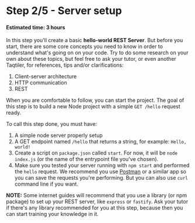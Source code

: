 # Step 2/5 - Server setup
#### Estimated time: 3 hours

In this step you'll create a basic **hello-world REST Server**. But before you start, there are some core concepts you need to know in order to understand what's going on on your code. Try to do some research on your own about these topics, but feel free to ask your tutor, or even another Taqtiler, for references, tips and/or clarifications:

1. Client-server architecture
1. HTTP communication
1. REST

When you are comfortable to follow, you can start the project. The goal of this step is to build a new Node project with a simple `GET /hello` request ready.

To call this step done, you must have:

1. A simple node server properly setup
1. A GET endpoint named `/hello` that returns a string, for example: `Hello, world!`
1. Create a script on `package.json` called `start`. For now, it will be `node index.js` (or the name of the entrypoint file you've chosen).
1. Make sure you tested your server running with `npm start` and performed the `hello` request. We recommend you use [Postman](https://www.postman.com/) or a similar app so you can save the requests you're performing. But you can also use `curl` command line if you want.

**NOTE:** Some internet guides will recommend that you use a library (or npm package) to set up your REST server, like `express` or `fastify`. Ask your tutor if there's any library recommended for you at this step, because then you can start training your knowledge in it.
